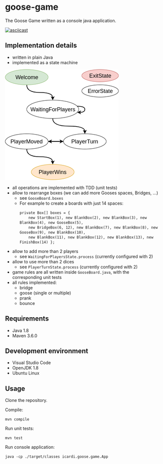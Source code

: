 # goose-game

The Goose Game written as a console java application.

[![asciicast](https://asciinema.org/a/Hfq5fxmgiV65GIEVYjdQGR1OF.svg)](https://asciinema.org/a/Hfq5fxmgiV65GIEVYjdQGR1OF)

## Implementation details

- written in plain Java
- implemented as a state machine

![state-machine](docs/state-machine.png)

- all operations are implemented with TDD (unit tests)
- allow to rearrange boxes (we can add more Gooses spaces, Bridges, ...)
  - see `GooseBoard.boxes`
  - For example to create a boards with just 14 spaces:
    ```
    private Box[] boxes = { 
        new StartBox(1), new BlankBox(2), new BlankBox(3), new BlankBox(4), new GooseBox(5),
        new BridgeBox(6, 12), new BlankBox(7), new BlankBox(8), new GooseBox(9), new BlankBox(10),
        new BlankBox(11), new BlankBox(12), new BlankBox(13), new FinishBox(14) };

    ```
- allow to add more than 2 players
  - see `WaitingForPlayersState.process` (currently configured with 2)
- allow to use more than 2 dices
  - see `PlayerTurnState.process` (currently configured with 2)
- game rules are all written inside `GooseBoard.java`, with the corresponding unit tests
- all rules implemented:
  - bridge
  - goose (single or multiple)
  - prank
  - bounce

## Requirements

- Java 1.8
- Maven 3.6.0

## Development environment

- Visual Studio Code
- OpenJDK 1.8
- Ubuntu Linux

## Usage

Clone the repository.

Compile:

    mvn compile

Run unit tests:

    mvn test

Run console application:

    java -cp ./target/classes icardi.goose.game.App